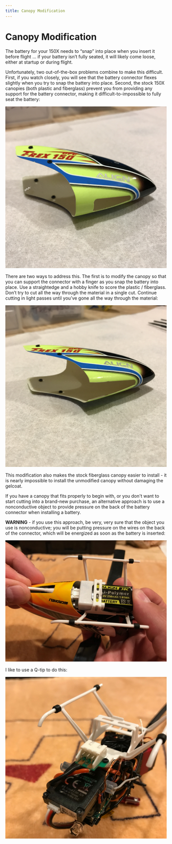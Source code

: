 ```yaml
---
title: Canopy Modification
---
```


# Canopy Modification

The battery for your 150X needs to “snap” into place when you insert it before
flight … if your battery isn’t fully seated, it will likely come loose, either
at startup or during flight.

Unfortunately, two out-of-the-box problems combine to make this difficult.
First, if you watch closely, you will see that the battery connector flexes
slightly when you try to snap the battery into place.  Second, the stock 150X
canopies (both plastic and fiberglass) prevent you from providing any support
for the battery connector, making it difficult-to-impossible to fully seat the
battery:

![](canopy-modification-before.jpeg)

There are two ways to address this.  The first is to modify the canopy so that
you can support the connector with a finger as you snap the battery into place.
Use a straightedge and a hobby knife to score the plastic / fiberglass.  Don’t
try to cut all the way through the material in a single cut.  Continue cutting
in light passes until you’ve gone all the way through the material:

![](canopy-modification-after.jpeg)

This modification also makes the stock fiberglass canopy easier to install - it
is nearly impossible to install the unmodified canopy without damaging the
gelcoat.

If you have a canopy that fits properly to begin with, or you don't want to start
cutting into a brand-new purchase, an alternative approach is to use a nonconductive
object to provide pressure on the back of the battery connector when installing a battery.

**WARNING** - if you use this approach, be very, very sure that the object you use is nonconductive;
you will be putting pressure on the wires on the back of the connector, which will be energized as
soon as the battery is inserted:

![](battery-click.jpeg)

I like to use a Q-tip to do this:

![](battery-connector.jpeg)


